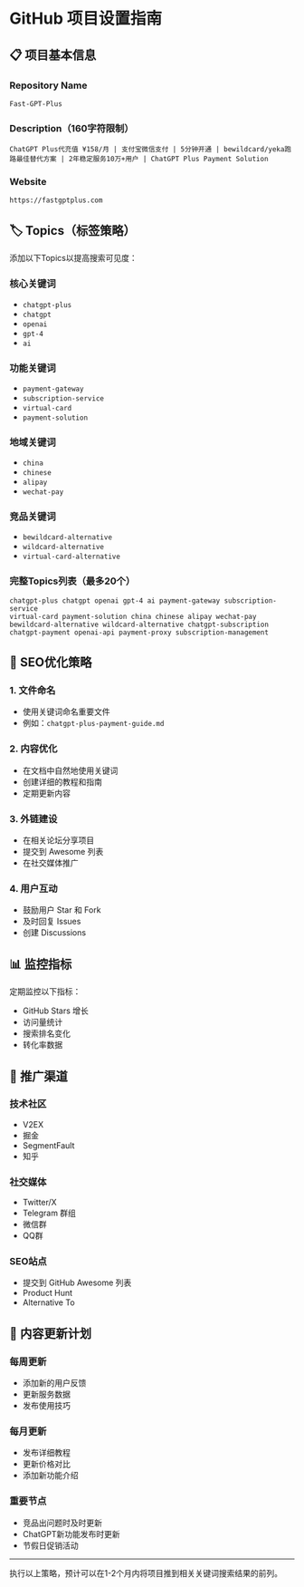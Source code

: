 # GitHub 项目设置指南

## 📋 项目基本信息

### Repository Name
```
Fast-GPT-Plus
```

### Description（160字符限制）
```
ChatGPT Plus代充值 ¥158/月 | 支付宝微信支付 | 5分钟开通 | bewildcard/yeka跑路最佳替代方案 | 2年稳定服务10万+用户 | ChatGPT Plus Payment Solution
```

### Website
```
https://fastgptplus.com
```

## 🏷️ Topics（标签策略）

添加以下Topics以提高搜索可见度：

### 核心关键词
- `chatgpt-plus`
- `chatgpt`
- `openai`
- `gpt-4`
- `ai`

### 功能关键词
- `payment-gateway`
- `subscription-service`
- `virtual-card`
- `payment-solution`

### 地域关键词
- `china`
- `chinese`
- `alipay`
- `wechat-pay`

### 竞品关键词
- `bewildcard-alternative`
- `wildcard-alternative`
- `virtual-card-alternative`

### 完整Topics列表（最多20个）
```
chatgpt-plus chatgpt openai gpt-4 ai payment-gateway subscription-service 
virtual-card payment-solution china chinese alipay wechat-pay 
bewildcard-alternative wildcard-alternative chatgpt-subscription 
chatgpt-payment openai-api payment-proxy subscription-management
```

## 🚀 SEO优化策略

### 1. 文件命名
- 使用关键词命名重要文件
- 例如：`chatgpt-plus-payment-guide.md`

### 2. 内容优化
- 在文档中自然地使用关键词
- 创建详细的教程和指南
- 定期更新内容

### 3. 外链建设
- 在相关论坛分享项目
- 提交到 Awesome 列表
- 在社交媒体推广

### 4. 用户互动
- 鼓励用户 Star 和 Fork
- 及时回复 Issues
- 创建 Discussions

## 📊 监控指标

定期监控以下指标：
- GitHub Stars 增长
- 访问量统计
- 搜索排名变化
- 转化率数据

## 🎯 推广渠道

### 技术社区
- V2EX
- 掘金
- SegmentFault
- 知乎

### 社交媒体
- Twitter/X
- Telegram 群组
- 微信群
- QQ群

### SEO站点
- 提交到 GitHub Awesome 列表
- Product Hunt
- Alternative To

## 📝 内容更新计划

### 每周更新
- 添加新的用户反馈
- 更新服务数据
- 发布使用技巧

### 每月更新
- 发布详细教程
- 更新价格对比
- 添加新功能介绍

### 重要节点
- 竞品出问题时及时更新
- ChatGPT新功能发布时更新
- 节假日促销活动

---

执行以上策略，预计可以在1-2个月内将项目推到相关关键词搜索结果的前列。